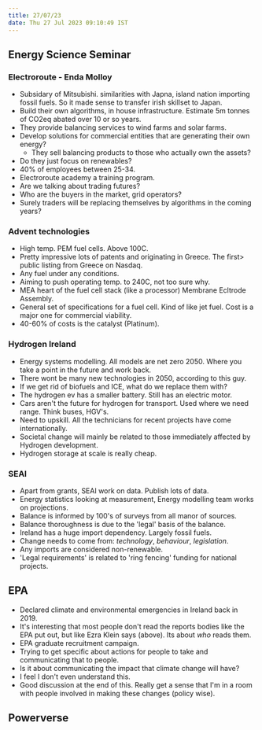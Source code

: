 ```yaml
---
title: 27/07/23
date: Thu 27 Jul 2023 09:10:49 IST
---
```


## Energy Science Seminar

### Electroroute - Enda Molloy

* Subsidary of Mitsubishi. similarities with Japna, island nation importing fossil fuels. So it made sense to transfer
  irish skillset to Japan. 
* Build their own algorithms, in house infrastructure. Estimate 5m tonnes of CO2eq abated over 10 or so years.
* They provide balancing services to wind farms and solar farms.
* Develop solutions for commercial entities that are generating their own energy?
    * They sell balancing products to those who actually own the assets?
* Do they just focus on renewables?
* 40% of employees between 25-34.
* Electroroute academy a training program.
* Are we talking about trading futures?
* Who are the buyers in the market, grid operators?
* Surely traders will be replacing themselves by algorithms in the coming years?

### Advent technologies

* High temp. PEM fuel cells. Above 100C.
* Pretty impressive lots of patents and originating in Greece. The first> public listing from Greece on Nasdaq.
* Any fuel under any conditions.
* Aiming to push operating temp. to 240C, not too sure why.
* MEA heart of the fuel cell stack (like a processor) Membrane Ecltrode Assembly.
* General set of specifications for a fuel cell. Kind of like jet fuel. Cost is a major one for commercial viability.
* 40-60% of costs is the catalyst (Platinum).

### Hydrogen Ireland

* Energy systems modelling. All models are net zero 2050. Where you take a point in the future and work back.
* There wont be many new technologies in 2050, according to this guy.
* If we get rid of biofuels and ICE, what do we replace them with?
* The hydrogen ev has a smaller battery. Still has an electric motor. 
* Cars aren't the future for hydrogen for transport. Used where we need range. Think buses, HGV's.
* Need to upskill. All the technicians for recent projects have come internationally.
* Societal change will mainly be related to those immediately affected by Hydrogen development.
* Hydrogen storage at scale is really cheap.

### SEAI

* Apart from grants, SEAI work on data. Publish lots of data.
* Energy statistics looking at measurement, Energy modelling team works on projections.
* Balance is informed by 100's of surveys from all manor of sources.
* Balance thoroughness is due to the 'legal' basis of the balance.
* Ireland has a huge import dependency. Largely fossil fuels.
* Change needs to come from: _technology_, _behaviour_, _legislation_.
* Any imports are considered non-renewable.
* 'Legal requirements' is related to 'ring fencing' funding for national projects.

## EPA

* Declared climate and environmental emergencies in Ireland back in 2019.
* It's interesting that most people don't read the reports bodies like the EPA put out, but like Ezra Klein says
  (above). Its about *who* reads them.
* EPA graduate recruitment campaign.
* Trying to get specific about actions for people to take and communicating that to people.
* Is it about communicating the impact that climate change will have?
* I feel I don't even understand this.
* Good discussion at the end of this. Really get a sense that I'm in a room with people involved in making these
  changes (policy wise).

## Powerverse


  
